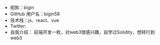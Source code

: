 - 昵称：bigin  
- GitHub 用户名：bigin58 
- 技术栈：js、react、vue  
- Twitter:   
- 自我介绍： 前端开发一枚，对web3很感兴趣，自学过Solidity，想转行到web3 